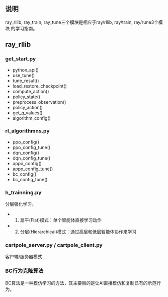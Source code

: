 ## 说明

ray_rllib, ray_train, ray_tune三个模块是相应于ray/rllib, ray/train, ray/rune3个模块
的学习指南。

## ray_rllib

### get_start.py

- python_api()
- use_tune()
- tune_result()
- load_restore_checkpoint()
- compute_action()
- policy_state()
- preprocess_observation()
- policy_action()
- get_q_values()
- algorithm_config()

### rl_algorithmns.py

- ppo_config()
- ppo_config_tune()
- dqn_config()
- dqn_config_tune()
- appo_config()
- appo_config_tune()
- bc_config()
- bc_config_tune()

### h_trainning.py

分层强化学习。
- 1. 扁平(Flat)模式：单个智能体直接学习动作
- 2. 分层(Hierarchical)模式：通过高层和低层智能体协作来学习

### cartpole_server.py / cartpole_client.py

客户端/服务器模式

### BC行为克隆算法

BC算法是一种模仿学习的方法，其主要目的是让AI直接模仿和复制已有的示范行为。
